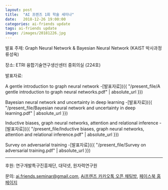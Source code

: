 ```yaml
---
layout: post
title:  "AI 프렌즈 1회 학술 세미나"
date:   2018-12-26 19:00:00
categories: ai-friends update
tags: ai-friends update
image: /images/20181226.jpg
---
```


발표 주제: Graph Neural Network & Bayesian Neural Network (KAIST 박사과정 류성옥)

장소: ETRI 융합기술연구생산센터 중회의실 (224호)



발표자료:

A gentle introduction to graph neural network
  -[발표자료]({{ "/present_file/A gentle introduction to graph neural networks.pdf" | absolute_url }})

Bayesian neural network and uncertainty in deep learning
  -[발표자료]({{ "/present_file/Bayesian neural network and uncertainty in deep learning.pdf" | absolute_url }})

Inductive biases, graph neural networks, attention and relational inference
  -[발표자료]({{ "/present_file/Inductive biases, graph neural networks, attention and relational inference.pdf" | absolute_url }})

Survey on adversarial training
  -[발표자료]({{ "/present_file/Survey on adversarial training.pdf" | absolute_url }})


 


***

후원: 연구개발특구진흥재단, 대덕넷, 원자력연구원  

문의: ai.friends.seminar@gmail.com,
[Ai프렌즈 카카오톡 오픈 채팅방][kakao_ai],
[페이스북 홈페이지][facebook_ai]

[kakao_ai]:     https://open.kakao.com/o/ggewxi2
[facebook_ai]:  https://www.facebook.com/groups/aifriend/
